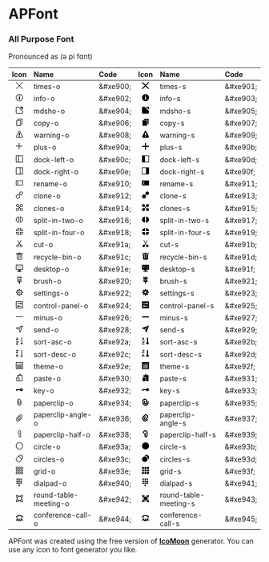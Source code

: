 ﻿# APFont

### All Purpose Font  
Pronounced as (ə pi fɑnt)  

| Icon | Name | Code | Icon | Name | Code |
| :---: | :--- | :--- | :---: | :--- | :--- |
| ![times-o](Icons/png/times-o.png) | times-o | \&#xe900; | ![times-s](Icons/png/times-s.png) | times-s | \&#xe901; |
| ![info-o](Icons/png/info-o.png) | info-o | \&#xe902; | ![info-s](Icons/png/info-s.png) | info-s | \&#xe903; |
| ![mdsho-0](Icons/png/mdsho-o.png) | mdsho-o | \&#xe904; | ![mdsho-s](Icons/png/mdsho-s.png) | mdsho-s | \&#xe905; |
| ![copy-0](Icons/png/copy-o.png) | copy-o | \&#xe906; | ![copy-s](Icons/png/copy-s.png) | copy-s | \&#xe907; |
| ![warning-0](Icons/png/warning-o.png) | warning-o | \&#xe908; | ![warning-s](Icons/png/warning-s.png) | warning-s | \&#xe909; |
| ![plus-0](Icons/png/plus-o.png) | plus-o | \&#xe90a; | ![plus-s](Icons/png/plus-s.png) | plus-s | \&#xe90b; |
| ![dock-left-o](Icons/png/dock-left-o.png) | dock-left-o | \&#xe90c; | ![dock-left-s](Icons/png/dock-left-s.png) | dock-left-s | \&#xe90d; |
| ![dock-right-o](Icons/png/dock-right-o.png) | dock-right-o | \&#xe90e; | ![dock-right-s](Icons/png/dock-right-s.png) | dock-right-s | \&#xe90f; |
| ![rename-o](Icons/png/rename-o.png) | rename-o | \&#xe910; | ![rename-s](Icons/png/rename-s.png) | rename-s | \&#xe911; |
| ![clone-o](Icons/png/clone-o.png) | clone-o | \&#xe912; | ![clone-s](Icons/png/clone-s.png) | clone-s | \&#xe913; |
| ![clones-o](Icons/png/clones-o.png) | clones-o | \&#xe914; | ![clones-s](Icons/png/clones-s.png) | clones-s | \&#xe915; |
| ![split-in-two-o](Icons/png/split-in-two-o.png) | split-in-two-o | \&#xe916; | ![split-in-two-s](Icons/png/split-in-two-s.png) | split-in-two-s | \&#xe917; |
| ![split-in-four-o](Icons/png/split-in-four-o.png) | split-in-four-o | \&#xe918; | ![split-in-four-s](Icons/png/split-in-four-s.png) | split-in-four-s | \&#xe919; |
| ![cut-o](Icons/png/cut-o.png) | cut-o | \&#xe91a; | ![cut-s](Icons/png/cut-s.png) | cut-s | \&#xe91b; |
| ![recycle-bin-o](Icons/png/recycle-bin-o.png) | recycle-bin-o | \&#xe91c; | ![recycle-bin-s](Icons/png/recycle-bin-s.png) | recycle-bin-s | \&#xe91d; |
| ![desktop-o](Icons/png/desktop-o.png) | desktop-o | \&#xe91e; | ![desktop-s](Icons/png/desktop-s.png) | desktop-s | \&#xe91f; |
| ![brush-o](Icons/png/brush-o.png) | brush-o | \&#xe920; | ![brush-s](Icons/png/brush-s.png) | brush-s | \&#xe921; |
| ![settings-o](Icons/png/settings-o.png) | settings-o | \&#xe922; | ![settings-s](Icons/png/settings-s.png) | settings-s | \&#xe923; |
| ![control-panel-o](Icons/png/control-panel-o.png) | control-panel-o | \&#xe924; | ![control-panel-s](Icons/png/control-panel-s.png) | control-panel-s | \&#xe925; |
| ![minus-o](Icons/png/minus-o.png) | minus-o | \&#xe926; | ![minus-s](Icons/png/minus-s.png) | minus-s | \&#xe927; |
| ![send-o](Icons/png/send-o.png) | send-o | \&#xe928; | ![send-s](Icons/png/send-s.png) | send-s | \&#xe929; |
| ![sort-asc-o](Icons/png/sort-asc-o.png) | sort-asc-o | \&#xe92a; | ![sort-asc-s](Icons/png/sort-asc-s.png) | sort-asc-s | \&#xe92b; |
| ![sort-desc-o](Icons/png/sort-desc-o.png) | sort-desc-o | \&#xe92c; | ![sort-desc-s](Icons/png/sort-desc-s.png) | sort-desc-s | \&#xe92d; |
| ![theme-o](Icons/png/theme-o.png) | theme-o | \&#xe92e; | ![theme-s](Icons/png/theme-s.png) | theme-s | \&#xe92f; |
| ![paste-o](Icons/png/paste-o.png) | paste-o | \&#xe930; | ![paste-s](Icons/png/paste-s.png) | paste-s | \&#xe931; |
| ![key-o](Icons/png/key-o.png) | key-o | \&#xe932; | ![key-s](Icons/png/key-s.png) | key-s | \&#xe933; |
| ![paperclip-o](Icons/png/paperclip-o.png) | paperclip-o | \&#xe934; | ![paperclip-s](Icons/png/paperclip-s.png) | paperclip-s | \&#xe935; |
| ![paperclip-angle-o](Icons/png/paperclip-angle-o.png) | paperclip-angle-o | \&#xe936; | ![paperclip-angle-s](Icons/png/paperclip-angle-s.png) | paperclip-angle-s | \&#xe937; |
| ![paperclip-half-o](Icons/png/paperclip-half-o.png) | paperclip-half-o | \&#xe938; | ![paperclip-half-s](Icons/png/paperclip-half-s.png) | paperclip-half-s | \&#xe939; |
| ![circle-o](Icons/png/circle-o.png) | circle-o | \&#xe93a; | ![circle-s](Icons/png/circle-s.png) | circle-s | \&#xe93b; |
| ![circles-o](Icons/png/circles-o.png) | circles-o | \&#xe93c; | ![circles-s](Icons/png/circles-s.png) | circles-s | \&#xe93d; |
| ![grid-o](Icons/png/grid-o.png) | grid-o | \&#xe93e; | ![grid-s](Icons/png/grid-s.png) | grid-s | \&#xe93f; |
| ![dialpad-o](Icons/png/dialpad-o.png) | dialpad-o | \&#xe940; | ![dialpad-s](Icons/png/dialpad-s.png) | dialpad-s | \&#xe941; |
| ![round-table-meeting-o](Icons/png/round-table-meeting-o.png) | round-table-meeting-o | \&#xe942; | ![round-table-meeting-s](Icons/png/round-table-meeting-s.png) | round-table-meeting-s | \&#xe943; |
| ![conference-call-o](Icons/png/conference-call-o.png) | conference-call-o | \&#xe944; | ![conference-call-s](Icons/png/conference-call-s.png) | conference-call-s | \&#xe945; |
                                
APFont was created using the free version of <b>[IcoMoon](https://icomoon.io)</b> generator. You can use any icon to font generator you like.
